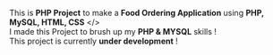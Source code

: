 This is <b>PHP Project</b> to make a <b>Food Ordering Application</b> using <b>PHP, MySQL, HTML, CSS</b> </>
<br />
I made this Project to brush up my <b>PHP & MYSQL</b> skills !
<br />
This project is currently <b>under development</b> !
<br />
